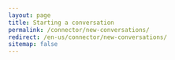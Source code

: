 ```yaml
---
layout: page
title: Starting a conversation
permalink: /connector/new-conversations/
redirect: /en-us/connector/new-conversations/
sitemap: false
---
```

